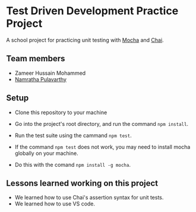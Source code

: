# Test Driven Development Practice Project

A school project for practicing unit testing with [Mocha](https://mochajs.org/) and [Chai](https://www.chaijs.com/).

## Team members

- Zameer Hussain Mohammed
- [Namratha Pulavarthy](https://github.com/Namratha-1996/TDD-practice)

## Setup

- Clone this repository to your machine
- Go into the project's root directory, and run the command `npm install`.
- Run the test suite using the cammand `npm test`.

- If  the command `npm test` does not work, you may need to install mocha globally on your machine.
- Do this with the comand `npm install -g mocha`.

## Lessons learned working on this project

- We learned how to use Chai's assertion syntax for unit tests.
- We learned how to use VS code.
